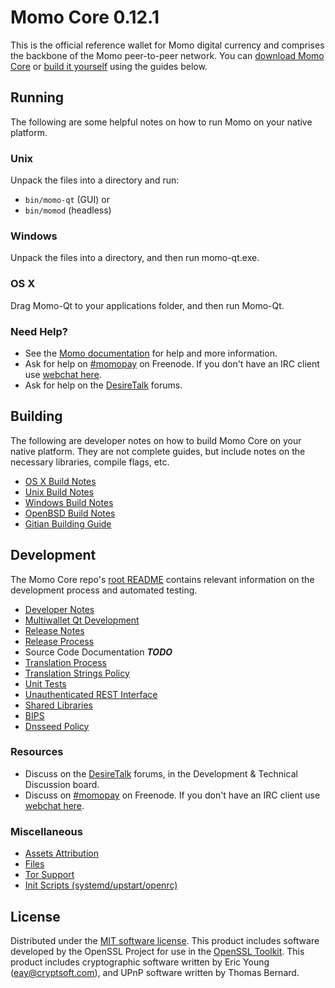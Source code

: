 Momo Core 0.12.1
=====================

This is the official reference wallet for Momo digital currency and comprises the backbone of the Momo peer-to-peer network. You can [download Momo Core](https://www.momo.org/downloads/) or [build it yourself](#building) using the guides below.

Running
---------------------
The following are some helpful notes on how to run Momo on your native platform.

### Unix

Unpack the files into a directory and run:

- `bin/momo-qt` (GUI) or
- `bin/momod` (headless)

### Windows

Unpack the files into a directory, and then run momo-qt.exe.

### OS X

Drag Momo-Qt to your applications folder, and then run Momo-Qt.

### Need Help?

* See the [Momo documentation](https://momopay.atlassian.net/wiki/display/DOC)
for help and more information.
* Ask for help on [#momopay](http://webchat.freenode.net?channels=momopay) on Freenode. If you don't have an IRC client use [webchat here](http://webchat.freenode.net?channels=momopay).
* Ask for help on the [DesireTalk](https://desiretalk.org/) forums.

Building
---------------------
The following are developer notes on how to build Momo Core on your native platform. They are not complete guides, but include notes on the necessary libraries, compile flags, etc.

- [OS X Build Notes](build-osx.md)
- [Unix Build Notes](build-unix.md)
- [Windows Build Notes](build-windows.md)
- [OpenBSD Build Notes](build-openbsd.md)
- [Gitian Building Guide](gitian-building.md)

Development
---------------------
The Momo Core repo's [root README](/README.md) contains relevant information on the development process and automated testing.

- [Developer Notes](developer-notes.md)
- [Multiwallet Qt Development](multiwallet-qt.md)
- [Release Notes](release-notes.md)
- [Release Process](release-process.md)
- Source Code Documentation ***TODO***
- [Translation Process](translation_process.md)
- [Translation Strings Policy](translation_strings_policy.md)
- [Unit Tests](unit-tests.md)
- [Unauthenticated REST Interface](REST-interface.md)
- [Shared Libraries](shared-libraries.md)
- [BIPS](bips.md)
- [Dnsseed Policy](dnsseed-policy.md)

### Resources
* Discuss on the [DesireTalk](https://desiretalk.org/) forums, in the Development & Technical Discussion board.
* Discuss on [#momopay](http://webchat.freenode.net/?channels=momopay) on Freenode. If you don't have an IRC client use [webchat here](http://webchat.freenode.net/?channels=momopay).

### Miscellaneous
- [Assets Attribution](assets-attribution.md)
- [Files](files.md)
- [Tor Support](tor.md)
- [Init Scripts (systemd/upstart/openrc)](init.md)

License
---------------------
Distributed under the [MIT software license](http://www.opensource.org/licenses/mit-license.php).
This product includes software developed by the OpenSSL Project for use in the [OpenSSL Toolkit](https://www.openssl.org/). This product includes
cryptographic software written by Eric Young ([eay@cryptsoft.com](mailto:eay@cryptsoft.com)), and UPnP software written by Thomas Bernard.
